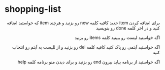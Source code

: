 # shopping-list
<p dir="rtl">
برای اضافه کردن item جدید کافیه کلمه new رو بزنید و هرچند item که خواستید اضافه کنید و در اخر کلمه done رو بنویسید
</p>
<p dir="rtl">
اگه خواستید لیست رو ببینید کلمه items رو بزنید
</p>
<p dir="rtl">
اگه خواستید آیتمی رو پاک کنید کافیه کلمه del رو بزنید و از للیست یه آیتم رو انتخاب کنید
</p>
<p dir="rtl">
اگه خواستید از برنامه بیاید بیرون end رو بزنید و برای دیدن منو برنامه کلمه help
</p>
